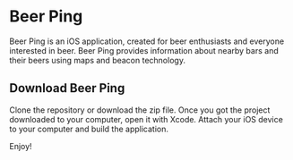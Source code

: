 # Beer Ping
Beer Ping is an iOS application, created for beer enthusiasts and everyone interested in beer. Beer Ping provides information about nearby bars and their beers using maps and beacon technology.

## Download Beer Ping
Clone the repository or download the zip file. Once you got the project downloaded to your computer, open it with Xcode. Attach your iOS device to your computer and build the application.

Enjoy!